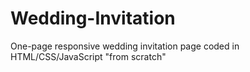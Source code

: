 # Wedding-Invitation
One-page responsive wedding invitation page coded in HTML/CSS/JavaScript "from scratch"
